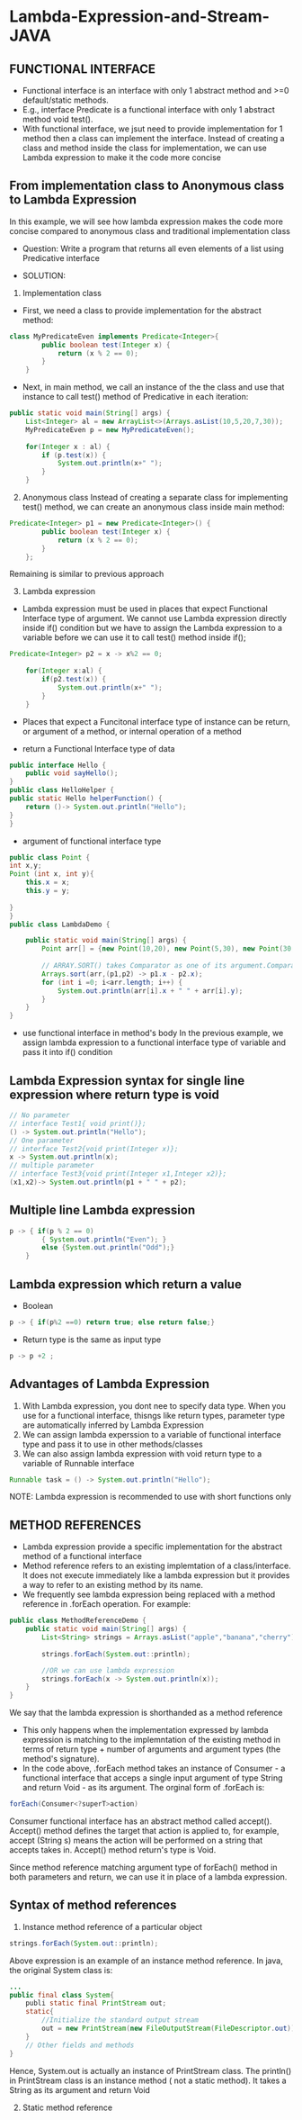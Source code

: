 # Lambda-Expression-and-Stream-JAVA
## FUNCTIONAL INTERFACE

* Functional interface is an interface with only 1 abstract method and >=0 default/static methods. 
* E.g., interface Predicate<T> is a functional interface with only 1 abstract method void test(). 
* With functional interface, we jsut need to provide implementation for 1 method then a class can implement the interface. Instead of creating a class and method inside the class for implementation, we can use Lambda expression to make it the code more concise

## From implementation class to Anonymous class to Lambda Expression
In this example, we will see how lambda expression makes the code more concise compared to anonymous class and traditional implementation class

* Question: Write a program that returns all even elements of a list using Predicative interface

* SOLUTION:
1. Implementation class
- First, we need a class to provide implementation for the abstract method:
```java
class MyPredicateEven implements Predicate<Integer>{
		public boolean test(Integer x) {
			return (x % 2 == 0);
		}
	}
```
- Next, in main method, we call an instance of the the class and use that instance to call test() method of Predicative in each iteration:
```java
public static void main(String[] args) {
	List<Integer> al = new ArrayList<>(Arrays.asList(10,5,20,7,30));
	MyPredicateEven p = new MyPredicateEven();
	
	for(Integer x : al) {
		if (p.test(x)) {
			System.out.println(x+" ");
		}
	}
```

2. Anonymous class
Instead of creating a separate class for implementing test() method, we can create an anonymous class inside main method: 

```java
Predicate<Integer> p1 = new Predicate<Integer>() {
		public boolean test(Integer x) {
			return (x % 2 == 0);
		}
	};
```
Remaining is similar to previous approach

3. Lambda expression
- Lambda expression must be used in places that expect Functional Interface type of argument. We cannot use Lambda expression directly inside if() condition but we have to assign the Lambda expression to a variable before we can use it to call test() method inside if();
```java
Predicate<Integer> p2 = x -> x%2 == 0;
	
	for(Integer x:al) {
		if(p2.test(x)) {
			System.out.println(x+" ");
		}
	}
```
- Places that expect a Funcitonal interface type of instance can be return, or argument of a method, or internal operation of a method

* return a Functional Interface type of data
```java
public interface Hello {
	public void sayHello();
}
public class HelloHelper {
public static Hello helperFunction() {
	return ()-> System.out.println("Hello");
}
}
```
* argument of functional interface type
```java
public class Point {
int x,y;
Point (int x, int y){
	this.x = x;
	this.y = y;
	
}
}
public class LambdaDemo {

	public static void main(String[] args) {
		Point arr[] = {new Point(10,20), new Point(5,30), new Point(30,40)};
		
		// ARRAY.SORT() takes Comparator as one of its argument.Comparator is a functional interface
		Arrays.sort(arr,(p1,p2) -> p1.x - p2.x);
		for (int i =0; i<arr.length; i++) {
			System.out.println(arr[i].x + " " + arr[i].y);
		}
	}
}
```
* use functional interface in method's body
In the previous example, we assign lambda expression to a functional interface type of variable and pass it into if() condition

## Lambda Expression syntax for single line expression where return type is void
```java
// No parameter
// interface Test1{ void print()};
() -> System.out.println("Hello");
// One parameter
// interface Test2{void print(Integer x)};
x -> System.out.println(x);
// multiple parameter
// interface Test3{void print(Integer x1,Integer x2)};
(x1,x2)-> System.out.println(p1 + " " + p2);
```
## Multiple line Lambda expression
```java
p -> { if(p % 2 == 0)
        { System.out.println("Even"); } 
        else {System.out.println("Odd");}
    }
```
## Lambda expression which return a value
* Boolean
```java
p -> { if(p%2 ==0) return true; else return false;}
```
* Return type is the same as input type
```java
p -> p +2 ;
```

## Advantages of Lambda Expression

1. With Lambda expression, you dont nee to specify data type. When you use for a functional interface, thisngs like return types, parameter type are automatically inferred by Lambda Expression
2. We can assign lambda experssion to a variable of functional interface type and pass it to use in other methods/classes
3. We can also assign lambda expression with void return type to a variable of Runnable interface
```java
Runnable task = () -> System.out.println("Hello");
```
NOTE: Lambda expression is recommended to use with short functions only

## METHOD REFERENCES
- Lambda expression provide a specific implementation for the abstract method of a functional interface
- Method reference refers to an existing implemtation of a class/interface. It does not execute immediately like a lambda expression but it provides a way to refer to an existing method by its name.
- We frequently see lambda expression being replaced with a method reference in .forEach operation. For example:

```java
public class MethodReferenceDemo {
	public static void main(String[] args) {
		List<String> strings = Arrays.asList("apple","banana","cherry");
		
		strings.forEach(System.out::println);

        //OR we can use lambda expression
        strings.forEach(x -> System.out.println(x));
	}
}
```
We say that the lambda expression is shorthanded as a method reference
- This only happens when the implementation expressed by lambda expression is matching to the implemntation of the existing method in terms of return type + number of arguments and argument types (the method's signature). 
- In the code above, .forEach method takes an instance of Consumer<String> - a functional interface that acceps a single input argument of type String and return Void - as its argument. The orginal form of .forEach is:
```java
forEach(Consumer<?superT>action)
```
Consumer functional interface has an abstract method called accept(). Accept() method defines the target that action is applied to, for example, accept (String s) means the action will be performed on a string that accepts takes in. Accept() method return's type is Void. 

Since method reference matching argument type of forEach() method in both parameters and return, we can use it in place of a lambda expression.

## Syntax of method references
1. Instance method reference of a particular object
```java
strings.forEach(System.out::println);
```
Above expression is an example of an instance method reference. In java, the original System class is: 
```java
...
public final class System{
    publi static final PrintStream out;
    static{
        //Initialize the standard output stream
        out = new PrintStream(new FileOutputStream(FileDescriptor.out));
    }
    // Other fields and methods
}
```
Hence, System.out is actually an instance of PrintStream class. The println() in PrintStream class is an instance method ( not a static method). It takes a String as its argument and return Void

2. Static method reference
